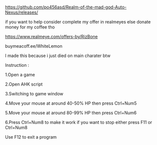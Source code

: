 https://github.com/po456asd/Realm-of-the-mad-god-Auto-Nexus/releases/

if you want to help consider complete my offer in realmeyes else donate money for my coffee tho

https://www.realmeye.com/offers-by/RizBone

buymeacoff.ee/WhiteLemon

I made this because i just died on main charater btw


Instruction :

1.Open a game

2.Open AHK script

3.Switching to game window

4.Move your mouse at around 40-50% HP then press Ctrl+Num5

5.Move your mouse at around 80-99% HP then press Ctrl+Num6

6.Press Ctrl+Num8 to make it work if you want to stop either press F11 or Ctrl+Num8

Use F12 to exit a program
